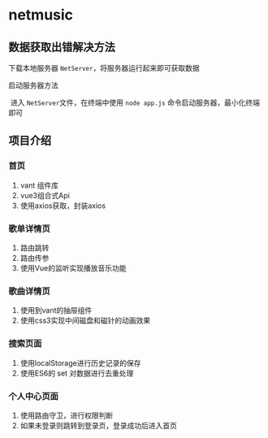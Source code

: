 # netmusic

## 数据获取出错解决方法
下载本地服务器 `NetServer`，将服务器运行起来即可获取数据

启动服务器方法

​  进入 ` NetServer `文件，在终端中使用 `node app.js` 命令启动服务器，最小化终端即可

## 项目介绍
### 首页

1. vant 组件库
2. vue3组合式Api
3. 使用axios获取，封装axios

### 歌单详情页

1. 路由跳转
2. 路由传参
3. 使用Vue的监听实现播放音乐功能

### 歌曲详情页

1. 使用到vant的抽屉组件
2. 使用css3实现中间磁盘和磁针的动画效果

### 搜索页面

1. 使用localStorage进行历史记录的保存
2. 使用ES6的 set 对数据进行去重处理

### 个人中心页面

1. 使用路由守卫，进行权限判断
2. 如果未登录则跳转到登录页，登录成功后进入首页
 

